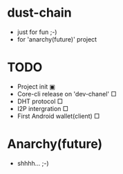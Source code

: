 # dust-chain
* just for fun ;-)
* for 'anarchy(future)' project

# TODO
* Project init ▣
* Core-cli release on 'dev-chanel' □
* DHT protocol □
* I2P intergration □
* First Android wallet(client) □

# Anarchy(future)
* shhhh... ;-)
